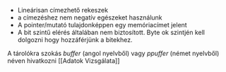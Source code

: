- Lineárisan címezhető rekeszek
- a címezéshez nem negatív egészeket használunk
- A pointer/mutató tulajdonképpen egy memóriacímet jelent
- A bit szintű elérés általában nem biztosított. Byte ok szintjén kell dolgozni hogy hozzáférjünk a bitekhez.

A tárolókra szokás *buffer*  (angol nyelvből) vagy *ppuffer* (német nyelvből) néven hivatkozni
[[Adatok Vizsgálata]]